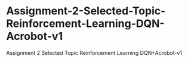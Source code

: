 # Assignment-2-Selected-Topic-Reinforcement-Learning-DQN-Acrobot-v1
Assignment 2 Selected Topic Reinforcement Learning DQN+Acrobot-v1
